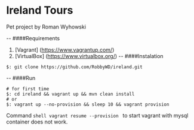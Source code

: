 # Ireland Tours
Pet project by Roman Wyhowski

--
####Requirements
1) [Vagrant] (https://www.vagrantup.com/)
2) [VirtualBox] (https://www.virtualbox.org/)
--
####Instalation
```
$: git clone https://github.com/RobbyWD/ireland.git
```
--
####Run
```shell
# for first time
$: cd ireland && vagrant up && mvn clean install
# or 
$: vagrant up --no-provision && sleep 10 && vagrant provision
```

Command ```shell vagrant resume --provision ``` to start vagrant with mysql container does not work.